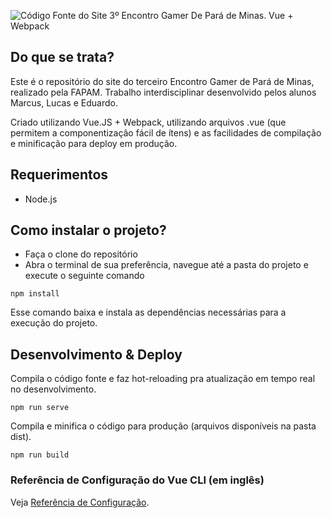 ![Código Fonte do Site 3º Encontro Gamer De Pará de Minas. Vue + Webpack](https://user-images.githubusercontent.com/25160385/57738272-2d0c0080-7685-11e9-80a9-756e1e97dc9a.jpg)

## Do que se trata?
Este é o repositório do site do terceiro Encontro Gamer de Pará de Minas, realizado pela FAPAM. Trabalho interdisciplinar desenvolvido pelos alunos Marcus, Lucas e Eduardo.

Criado utilizando Vue.JS + Webpack, utilizando arquivos .vue (que permitem a componentização fácil de ítens) e as facilidades de compilação e minificação para deploy em produção.

## Requerimentos
- Node.js

## Como instalar o projeto?
- Faça o clone do repositório
- Abra o terminal de sua preferência, navegue até a pasta do projeto e execute o seguinte comando

```
npm install
```
Esse comando baixa e instala as dependências necessárias para a execução do projeto.

## Desenvolvimento & Deploy
Compila o código fonte e faz hot-reloading pra atualização em tempo real no desenvolvimento.

```
npm run serve
```

Compila e minifica o código para produção (arquivos disponíveis na pasta dist).
```
npm run build
```

### Referência de Configuração do Vue CLI (em inglês)
Veja [Referência de Configuração](https://cli.vuejs.org/config/).
